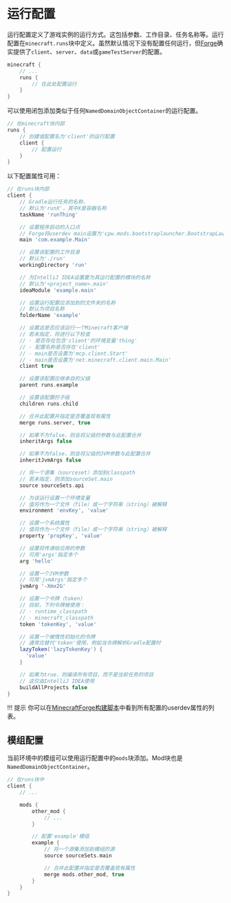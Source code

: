 运行配置
========

运行配置定义了游戏实例的运行方式。这包括参数、工作目录、任务名称等。运行配置在`minecraft.runs`块中定义。虽然默认情况下没有配置任何运行，但[Forge][userdev]确实提供了`client`、`server`、`data`或`gameTestServer`的配置。

```gradle
minecraft {
    // ...
    runs {
        // 在此处配置运行
    }
}
```

可以使用闭包添加类似于任何`NamedDomainObjectContainer`的运行配置。

```gradle
// 在minecraft块内部
runs {
    // 创建或配置名为'client'的运行配置
    client {
        // 配置运行
    }
}
```

以下配置属性可用：

```gradle 
// 在runs块内部
client {
    // Gradle运行任务的名称，
    // 默认为'runX'，其中X是容器名称
    taskName 'runThing'

    // 设置程序启动的入口点
    // Forge将userdev main设置为'cpw.mods.bootstraplauncher.BootstrapLauncher'
    main 'com.example.Main'

    // 设置该配置的工作目录
    // 默认为'./run'
    workingDirectory 'run'

    // 为IntelliJ IDEA设置要为其运行配置的模块的名称
    // 默认为'<project_name>.main'
    ideaModule 'example.main'

    // 设置运行配置应添加到的文件夹的名称
    // 默认为项目名称
    folderName 'example'

    // 设置这是否应该运行一个Minecraft客户端
    // 若未指定，将进行以下检查
    // - 是否存在包含'client'的环境变量'thing'
    // - 配置名称是否存在'client'
    // - main是否设置为'mcp.client.Start'
    // - main是否设置为'net.minecraft.client.main.Main'
    client true

    // 设置该配置应继承自的父级
    parent runs.example

    // 设置该配置的子级
    children runs.child

    // 合并此配置并指定是否覆盖现有属性
    merge runs.server, true

    // 如果不为false，则会将父级的参数与此配置合并
    inheritArgs false

    // 如果不为false，则会将父级的JVM参数与此配置合并
    inheritJvmArgs false

    // 将一个源集（sourceset）添加到classpath
    // 若未指定，则添加sourceSet.main
    source sourceSets.api

    // 为该运行设置一个环境变量
    // 值将作为一个文件（file）或一个字符串（string）被解释
    environment 'envKey', 'value'

    // 设置一个系统属性
    // 值将作为一个文件（file）或一个字符串（string）被解释
    property 'propKey', 'value'

    // 设置将传递给应用的参数
    // 可用'args'指定多个
    arg 'hello'

    // 设置一个JVM参数
    // 可用'jvmArgs'指定多个
    jvmArg '-Xmx2G'

    // 设置一个令牌（token）
    // 目前，下列令牌被使用：
    // - runtime_classpath
    // - minecraft_classpath
    token 'tokenKey', 'value'

    // 设置一个被惰性初始化的令牌
    // 通常应替代'token'使用，例如当令牌解析Gradle配置时
    lazyToken('lazyTokenKey') {
      'value'
    }

    // 如果为true，则编译所有项目，而不是当前任务的项目
    // 这仅由IntelliJ IDEA使用
    buildAllProjects false
}
```

!!! 提示
    你可以在[MinecraftForge构建脚本][buildscript]中看到所有配置的userdev属性的列表。

模组配置
--------

当前环境中的模组可以使用运行配置中的`mods`块添加。Mod块也是`NamedDomainObjectContainer`。

```gradle
// 在runs块中
client {
    // ...

    mods {
        other_mod {
            // ...
        }

        // 配置'example'模组
        example {
            // 将一个源集添加到模组的源
            source sourceSets.main

            // 合并此配置并指定是否覆盖现有属性
            merge mods.other_mod, true
        }
    }
}
```

[userdev]: https://github.com/MinecraftForge/MinecraftForge/blob/42115d37d6a46856e3dc914b54a1ce6d33b9872a/build.gradle#L374-L430
[buildscript]: https://github.com/MinecraftForge/MinecraftForge/blob/d4836bc769da003528b6cebc7e677a5aa23a8228/build.gradle#L434-L470

